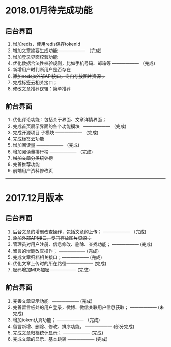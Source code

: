 # 2018.01月待完成功能

## 后台界面

1. 增加redis，使用redis保存tokenId
2. 增加文章摘要生成功能   —————— （完成)
3. 增加登录界面校验功能
4. 优化数据合法性校验规则，比如手机号码、邮箱等  —————— （完成)
5. 新增用户时判断用户是否存在
6. ~~添加nodejs外部API接口，专门存放图片资源；~~
7. 完成标签云相关接口；
8. 修改文章推荐逻辑：简单推荐

## 前台界面

1. 优化评论功能：包括关于界面、文章详情界面；
2. 完成首页展示界面的各个功能模块    —————— （完成)
3. 完成开源项目 子模块   —————— （完成)
4. 完成标签云功能
5. 增加阅读量  —————— （完成)
6. 增加阅读量排行榜   —————— （完成)
7. ~~增加文章分类统计榜~~
8. 完善推荐功能
9. 前端用户资料修改页

-----

# 2017.12月版本

## 后台界面

1. 后台文章的增删改查操作，包括文章的上传； —————— （完成)
2. ~~添加外部API接口，专门存放图片资源；~~   
3. 管理员对用户注册、信息修改、删除、查找功能； —————— (完成)
4. 留言的增删改查操作； —————— (完成)
5. 完成文章归档相关接口；—————— (完成)
6. 优化文章上传时的所在路径—————— (完成)
7. 密码增加MD5加密—————— (完成)



## 前台界面

1. 完善文章显示功能   —————— (完成)
2. 完善留言板处的用户登录，微博、微信关联用户信息获取； —————— (未完成)
3. 增加token认真功能；  —————— （完成)
4. 留言新增、删除、修改、排序功能。   —————— (部分完成)
5. 完成文章归档统计显示；          —————— (完成)
6. 完成文章的显示、基本跳转       —————— (完成)

